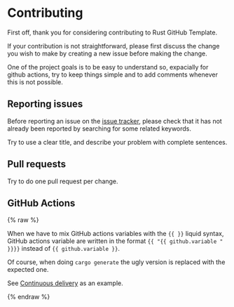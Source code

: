 # Contributing

First off, thank you for considering contributing to Rust GitHub Template.

If your contribution is not straightforward, please first discuss the change you
wish to make by creating a new issue before making the change.

One of the project goals is to be easy to understand so, expacially for github
actions, try to keep things simple and to add comments whenever this is not
possible.

## Reporting issues

Before reporting an issue on the
[issue tracker](https://github.com/rust-github/template/issues),
please check that it has not already been reported by searching for some related
keywords.

Try to use a clear title, and describe your problem with complete sentences.

## Pull requests

Try to do one pull request per change.

## GitHub Actions

{% raw  %}

When we have to mix GitHub actions variables with the `{{ }}` liquid syntax,
GitHub actions variable are written in the format
`{{ "{{ github.variable " }}}}` instead of `{{ github.variable }}`.

Of course, when doing `cargo generate` the ugly version is replaced with the expected
one.

See [Continuous delivery](https://github.com/rust-github/template/blob/main/.github/workflows/cd.yml)
as an example.

{% endraw  %}
